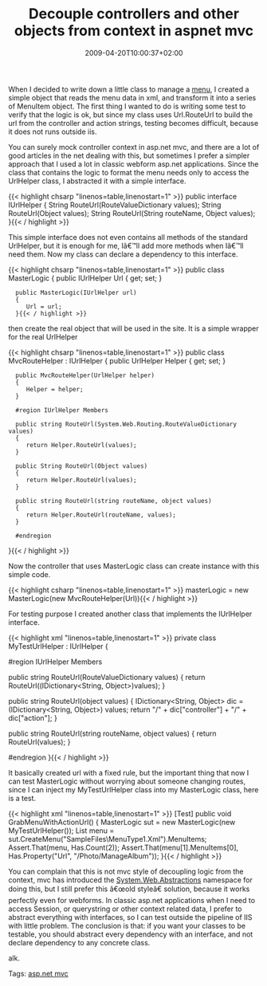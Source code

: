 ﻿---
title: "Decouple controllers and other objects from context in aspnet mvc"
description: ""
date: 2009-04-20T10:00:37+02:00
draft: false
tags: [AspNet MVC]
categories: [AspNet MVC]
---
When I decided to write down a little class to manage a [menu](http://www.codewrecks.com/blog/index.php/2009/04/14/build-a-menu-for-aspnet-mvc-site/), I created a simple object that reads the menu data in xml, and transform it into a series of MenuItem object. The first thing I wanted to do is writing some test to verify that the logic is ok, but since my class uses Url.RouteUrl to build the url from the controller and action strings, testing becomes difficult, because it does not runs outside iis.

You can surely mock controller context in asp.net mvc, and there are a lot of good articles in the net dealing with this, but sometimes I prefer a simpler approach that I used a lot in classic webform asp.net applications. Since the class that contains the logic to format the menu needs only to access the UrlHelper class, I abstracted it with a simple interface.

{{< highlight chsarp "linenos=table,linenostart=1" >}}
public interface IUrlHelper
{
   String RouteUrl(RouteValueDictionary values);
   String RouteUrl(Object values); 
   String RouteUrl(String routeName, Object values); 
}{{< / highlight >}}

<!-- Code inserted with Steve Dunn's Windows Live Writer Code Formatter Plugin.  http://dunnhq.com -->

This simple interface does not even contains all methods of the standard UrlHelper, but it is enough for me, Iâ€™ll add more methods when Iâ€™ll need them. Now my class can declare a dependency to this interface.

{{< highlight chsarp "linenos=table,linenostart=1" >}}
   public class MasterLogic
   {
      public IUrlHelper Url { get; set; }

      public MasterLogic(IUrlHelper url)
      {
         Url = url;
      }{{< / highlight >}}

<!-- Code inserted with Steve Dunn's Windows Live Writer Code Formatter Plugin.  http://dunnhq.com -->

then create the real object that will be used in the site. It is a simple wrapper for the real UrlHelper

{{< highlight chsarp "linenos=table,linenostart=1" >}}
   public class MvcRouteHelper : IUrlHelper
   {
      public UrlHelper Helper { get; set; }

      public MvcRouteHelper(UrlHelper helper)
      {
         Helper = helper;
      }

      #region IUrlHelper Members

      public string RouteUrl(System.Web.Routing.RouteValueDictionary values)
      {
         return Helper.RouteUrl(values);
      }

      public String RouteUrl(Object values)
      {
         return Helper.RouteUrl(values);
      }

      public string RouteUrl(string routeName, object values)
      {
         return Helper.RouteUrl(routeName, values);
      }

      #endregion
   }{{< / highlight >}}

<!-- Code inserted with Steve Dunn's Windows Live Writer Code Formatter Plugin.  http://dunnhq.com -->

Now the controller that uses MasterLogic class can create instance with this simple code.

{{< highlight csharp "linenos=table,linenostart=1" >}}
masterLogic = new MasterLogic(new MvcRouteHelper(Url)){{< / highlight >}}

<!-- Code inserted with Steve Dunn's Windows Live Writer Code Formatter Plugin.  http://dunnhq.com -->

For testing purpose I created another class that implements the IUrlHelper interface.

{{< highlight xml "linenos=table,linenostart=1" >}}
private class MyTestUrlHelper : IUrlHelper
{

   #region IUrlHelper Members

   public string RouteUrl(RouteValueDictionary values)
   {
      return RouteUrl((IDictionary<String, Object>)values);
   }

   public string RouteUrl(object values)
   {
      IDictionary<String, Object> dic = (IDictionary<String, Object>) values;
      return "/" + dic["controller"] + "/" + dic["action"];
   }

   public string RouteUrl(string routeName, object values)
   {
      return RouteUrl(values);
   }

   #endregion
}{{< / highlight >}}

<!-- Code inserted with Steve Dunn's Windows Live Writer Code Formatter Plugin.  http://dunnhq.com -->

It basically created url with a fixed rule, but the important thing that now I can test MasterLogic without worrying about someone changing routes, since I can inject my MyTestUrlHelper class into my MasterLogic class, here is a test.

{{< highlight xml "linenos=table,linenostart=1" >}}
[Test]
public void GrabMenuWithActionUrl()
{
   MasterLogic sut = new MasterLogic(new MyTestUrlHelper());
   List<MenuItem> menu = sut.CreateMenu("SampleFiles\\MenuType1.Xml").MenuItems;
   Assert.That(menu, Has.Count(2));
   Assert.That(menu[1].MenuItems[0], Has.Property("Url", "/Photo/ManageAlbum"));
}{{< / highlight >}}

<!-- Code inserted with Steve Dunn's Windows Live Writer Code Formatter Plugin.  http://dunnhq.com -->

You can complain that this is not mvc style of decoupling logic from the context, mvc has introduced the [System.Web.Abstractions](http://msdn.microsoft.com/it-it/library/system.web.httpcontextbase.aspx) namespace for doing this, but I still prefer this â€œold styleâ€ solution, because it works perfectly even for webforms. In classic asp.net applications when I need to access Session, or querystring or other context related data, I prefer to abstract everything with interfaces, so I can test outside the pipeline of IIS with little problem. The conclusion is that: if you want your classes to be testable, you should abstract every dependency with an interface, and not declare dependency to any concrete class.

alk.

Tags: [asp.net mvc](http://technorati.com/tag/asp.net%20mvc)
